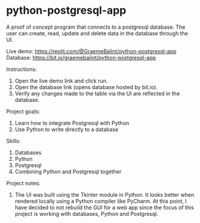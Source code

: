 # python-postgresql-app
A proof of concept program that connects to a postgresql database. The user can create, read, update and delete data in the database through the UI.

Live demo: https://replit.com/@GraemeBalint/python-postgresql-app
Database: https://bit.io/graemebalint/python-postgresql-app

Instructions:
1. Open the live demo link and click run. 
2. Open the database link (opens database hosted by bit.io).
3. Verify any changes made to the table via the UI are reflected in the database.

Project goals:
1. Learn how to integrate Postgresql with Python
2. Use Python to write directly to a database

Skills:
1. Databases
2. Python
3. Postgresql
4. Combining Python and Postgresql together

Project notes:
1. The UI was built using the Tkinter module in Python. It looks better when rendered locally using a Python compiler like PyCharm. At this point, I have decided to not rebuild the GUI for a web app since the focus of this project is working with databases, Python and Postgresql.
